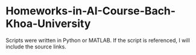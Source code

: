 # Homeworks-in-AI-Course-Bach-Khoa-University
Scripts were written in Python or MATLAB. If the script is referenced, I will include the source links.
